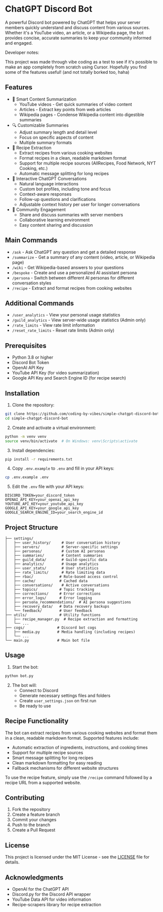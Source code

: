 # ChatGPT Discord Bot

A powerful Discord bot powered by ChatGPT that helps your server members quickly understand and discuss content from various sources. Whether it's a YouTube video, an article, or a Wikipedia page, the bot provides concise, accurate summaries to keep your community informed and engaged.

Developer notes:

This project was made through vibe coding as a test to see if it's possible to make an app completely from scratch using Cursor. Hopefully you find some of the features useful! (and not totally borked too, haha)

## Features

- 📝 Smart Content Summarization
  - YouTube videos - Get quick summaries of video content
  - Articles - Extract key points from web articles
  - Wikipedia pages - Condense Wikipedia content into digestible summaries
- 🔍 Customizable Summaries
  - Adjust summary length and detail level
  - Focus on specific aspects of content
  - Multiple summary formats
- 🍳 Recipe Extraction
  - Extract recipes from various cooking websites
  - Format recipes in a clean, readable markdown format
  - Support for multiple recipe sources (AllRecipes, Food Network, NYT Cooking, etc.)
  - Automatic message splitting for long recipes
- 🤖 Interactive ChatGPT Conversations
  - Natural language interactions
  - Custom bot profiles, including tone and focus
  - Context-aware responses
  - Follow-up questions and clarifications
  - Adjustable context history per user for longer conversations
- 👥 Community Engagement
  - Share and discuss summaries with server members
  - Collaborative learning environment
  - Easy content sharing and discussion

## Main Commands

- `/ask` - Ask ChatGPT any question and get a detailed response
- `/summarize` - Get a summary of any content (video, article, or Wikipedia page)
- `/wiki` - Get Wikipedia-based answers to your questions
- `/bespoke` - Create and use a personalized AI assistant persona
- `/persona` - Switch between different AI personas for different conversation styles
- `/recipe` - Extract and format recipes from cooking websites

## Additional Commands

- `/user_analytics` - View your personal usage statistics
- `/guild_analytics` - View server-wide usage statistics (Admin only)
- `/rate_limits` - View rate limit information
- `/reset_rate_limits` - Reset rate limits (Admin only)

## Prerequisites

- Python 3.8 or higher
- Discord Bot Token
- OpenAI API Key
- YouTube API Key (for video summarization)
- Google API Key and Search Engine ID (for recipe search)

## Installation

1. Clone the repository:
```bash
git clone https://github.com/coding-by-vibes/simple-chatgpt-discord-bot.git
cd simple-chatgpt-discord-bot
```

2. Create and activate a virtual environment:
```bash
python -m venv venv
source venv/bin/activate  # On Windows: venv\Scripts\activate
```

3. Install dependencies:
```bash
pip install -r requirements.txt
```

4. Copy `.env.example` to `.env` and fill in your API keys:
```bash
cp .env.example .env
```

5. Edit the `.env` file with your API keys:
```env
DISCORD_TOKEN=your_discord_token
OPENAI_API_KEY=your_openai_api_key
YOUTUBE_API_KEY=your_youtube_api_key
GOOGLE_API_KEY=your_google_api_key
GOOGLE_SEARCH_ENGINE_ID=your_search_engine_id
```

## Project Structure
```
├── settings/
│   ├── user_history/     # User conversation history
│   ├── servers/          # Server-specific settings
│   ├── personas/         # Custom AI personas
│   ├── summaries/        # Content summaries
│   ├── guild_data/       # Guild-specific data
│   ├── analytics/        # Usage analytics
│   ├── user_stats/       # User statistics
│   ├── rate_limits/      # Rate limiting data
│   ├── rbac/            # Role-based access control
│   ├── cache/           # Cached data
│   ├── conversations/    # Active conversations
│   ├── topics/          # Topic tracking
│   ├── corrections/     # Error corrections
│   ├── error_logs/      # Error logging
│   ├── persona_recommendations/  # AI persona suggestions
│   ├── recovery_data/   # Data recovery backups
│   └── feedback/        # User feedback
├── utils/               # Utility functions
│   ├── recipe_manager.py  # Recipe extraction and formatting
│   └── ...
├── cogs/               # Discord bot cogs
│   ├── media.py        # Media handling (including recipes)
│   └── ...
└── main.py             # Main bot file
```

## Usage

1. Start the bot:
```bash
python bot.py
```

2. The bot will:
   - Connect to Discord
   - Generate necessary settings files and folders
   - Create `user_settings.json` on first run
   - Be ready to use

## Recipe Functionality

The bot can extract recipes from various cooking websites and format them in a clean, readable markdown format. Supported features include:

- Automatic extraction of ingredients, instructions, and cooking times
- Support for multiple recipe sources
- Smart message splitting for long recipes
- Clean markdown formatting for easy reading
- Fallback mechanisms for different website structures

To use the recipe feature, simply use the `/recipe` command followed by a recipe URL from a supported website.

## Contributing

1. Fork the repository
2. Create a feature branch
3. Commit your changes
4. Push to the branch
5. Create a Pull Request

## License

This project is licensed under the MIT License - see the [LICENSE](LICENSE) file for details.

## Acknowledgments

- OpenAI for the ChatGPT API
- Discord.py for the Discord API wrapper
- YouTube Data API for video information
- Recipe-scrapers library for recipe extraction 